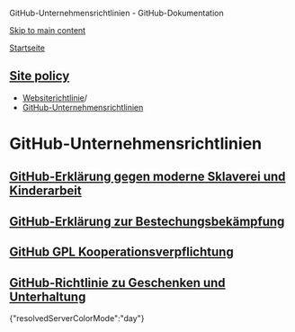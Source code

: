 GitHub-Unternehmensrichtlinien - GitHub-Dokumentation

[Skip to main content](#main-content)

[Startseite](/de)

[Site policy](/de/site-policy)
----------

* [Websiterichtlinie](/de/site-policy)/
* [GitHub-Unternehmensrichtlinien](/de/site-policy/github-company-policies)

GitHub-Unternehmensrichtlinien
==========

[GitHub-Erklärung gegen moderne Sklaverei und Kinderarbeit](/de/site-policy/github-company-policies/github-statement-against-modern-slavery-and-child-labor)
----------

[GitHub-Erklärung zur Bestechungsbekämpfung](/de/site-policy/github-company-policies/github-anti-bribery-statement)
----------

[GitHub GPL Kooperationsverpflichtung](/de/site-policy/github-company-policies/github-gpl-cooperation-commitment)
----------

[GitHub-Richtlinie zu Geschenken und Unterhaltung](/de/site-policy/github-company-policies/github-gifts-and-entertainment-policy)
----------

{"resolvedServerColorMode":"day"}
